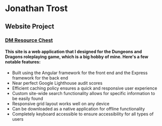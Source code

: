 # Jonathan Trost
## Website Project
### [DM Resource Chest](dmresourcechest.com)
#### This site is a web application that I designed for the Dungeons and Dragons roleplaying game, which is a big hobby of mine. Here's a few notable features:

 - Built using the Angular framework for the front end and the Express framework for the back end
 - Near perfect Google Lighthouse audit scores
 - Efficient caching policy ensures a quick and responsive user experience
 - Custom site-wide search functionality allows for specific information to be easily found
 - Responsive grid layout works well on any device
 - Can be downloaded as a native application for offline functionality
 - Completely keyboard accessible to ensure accessibility for all types of users
